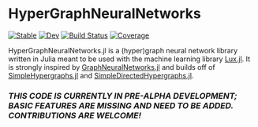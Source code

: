 # HyperGraphNeuralNetworks

[![Stable](https://img.shields.io/badge/docs-stable-blue.svg)](https://espottesmith.github.io/HyperGraphNeuralNetworks.jl/stable/)
[![Dev](https://img.shields.io/badge/docs-dev-blue.svg)](https://espottesmith.github.io/HyperGraphNeuralNetworks.jl/dev/)
[![Build Status](https://github.com/espottesmith/HyperGraphNeuralNetworks.jl/actions/workflows/CI.yml/badge.svg?branch=main)](https://github.com/espottesmith/HyperGraphNeuralNetworks.jl/actions/workflows/CI.yml?query=branch%3Amain)
[![Coverage](https://codecov.io/gh/espottesmith/HyperGraphNeuralNetworks.jl/branch/main/graph/badge.svg)](https://codecov.io/gh/espottesmith/HyperGraphNeuralNetworks.jl)

HyperGraphNeuralNetworks.jl is a (hyper)graph neural network library written in Julia meant to be used with the machine learning library [Lux.jl](https://lux.csail.mit.edu/stable/). It is strongly inspired by [GraphNeuralNetworks.jl](https://juliagraphs.org/GraphNeuralNetworks.jl/docs/GraphNeuralNetworks.jl/stable/) and builds off of [SimpleHypergraphs.jl](https://github.com/pszufe/SimpleHypergraphs.jl) and [SimpleDirectedHypergraphs.jl](https://github.com/CoReACTER/SimpleDirectedHypergraphs.jl).

### *THIS CODE IS CURRENTLY IN PRE-ALPHA DEVELOPMENT; BASIC FEATURES ARE MISSING AND NEED TO BE ADDED. CONTRIBUTIONS ARE WELCOME!*